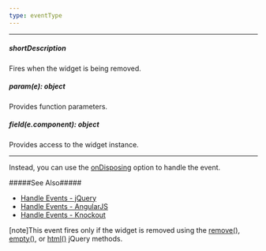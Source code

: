 ```yaml
---
type: eventType
---
```

---
##### shortDescription
Fires when the widget is being removed.

##### param(e): object
Provides function parameters.

##### field(e.component): object
Provides access to the widget instance.

---
Instead, you can use the [onDisposing](/api-reference/10%20UI%20Widgets/Component/1%20Configuration/onDisposing.md '{basewidgetpath}/Configuration/#onDisposing') option to handle the event.

#####See Also#####
- [Handle Events - jQuery](/concepts/00%20Getting%20Started/10%20Widget%20Basics%20-%20jQuery/15%20Handle%20Events.md '/Documentation/Guide/Getting_Started/Widget_Basics_-_jQuery/Handle_Events/')
- [Handle Events - AngularJS](/concepts/00%20Getting%20Started/20%20Widget%20Basics%20-%20AngularJS/15%20Handle%20Events.md '/Documentation/Guide/Getting_Started/Widget_Basics_-_AngularJS/Handle_Events/')
- [Handle Events - Knockout](/concepts/00%20Getting%20Started/25%20Widget%20Basics%20-%20Knockout/15%20Handle%20Events.md '/Documentation/Guide/Getting_Started/Widget_Basics_-_Knockout/Handle_Events/')

[note]This event fires only if the widget is removed using the [remove()](https://api.jquery.com/remove), [empty()](https://api.jquery.com/empty), or [html()](https://api.jquery.com/html) jQuery methods.